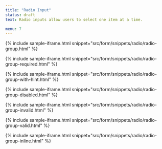 ```yaml
---
title: "Radio Input"
status: draft
text: Radio inputs allow users to select one item at a time.

menu: 7
---
```


{% include sample-iframe.html snippet="src/form/snippets/radio/radio-group.html" %}

{% include sample-iframe.html snippet="src/form/snippets/radio/radio-group-required.html" %}

{% include sample-iframe.html snippet="src/form/snippets/radio/radio-group-with-hint.html" %}

{% include sample-iframe.html snippet="src/form/snippets/radio/radio-group-disabled.html" %}

{% include sample-iframe.html snippet="src/form/snippets/radio/radio-group-invalid.html" %}

{% include sample-iframe.html snippet="src/form/snippets/radio/radio-group-valid.html" %}

{% include sample-iframe.html snippet="src/form/snippets/radio/radio-group-inline.html" %}